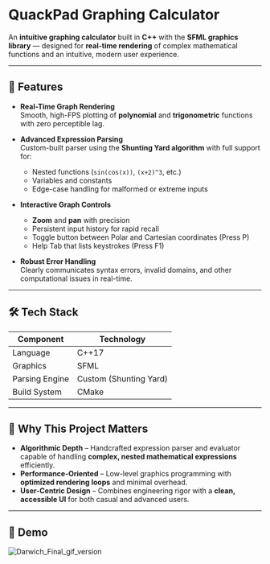 # QuackPad Graphing Calculator

An **intuitive graphing calculator** built in **C++** with the **SFML graphics library** — designed for **real-time rendering** of complex mathematical functions and an intuitive, modern user experience.

---

## 🚀 Features

- **Real-Time Graph Rendering**  
  Smooth, high-FPS plotting of **polynomial** and **trigonometric** functions with zero perceptible lag.

- **Advanced Expression Parsing**  
  Custom-built parser using the **Shunting Yard algorithm** with full support for:
  - Nested functions (`sin(cos(x))`, `(x+2)^3`, etc.)
  - Variables and constants
  - Edge-case handling for malformed or extreme inputs

- **Interactive Graph Controls**  
  - **Zoom** and **pan** with precision
  - Persistent input history for rapid recall
  - Toggle button between Polar and Cartesian coordinates (Press P)
  - Help Tab that lists keystrokes (Press F1)

- **Robust Error Handling**  
  Clearly communicates syntax errors, invalid domains, and other computational issues in real-time.

---

## 🛠️ Tech Stack

| Component       | Technology |
|-----------------|------------|
| Language        | C++17      |
| Graphics        | SFML       |
| Parsing Engine  | Custom (Shunting Yard) |
| Build System    | CMake      |

---

## 🎯 Why This Project Matters

- **Algorithmic Depth** – Handcrafted expression parser and evaluator capable of handling **complex, nested mathematical expressions** efficiently.  
- **Performance-Oriented** – Low-level graphics programming with **optimized rendering loops** and minimal overhead.  
- **User-Centric Design** – Combines engineering rigor with a **clean, accessible UI** for both casual and advanced users.  

---

## 📸 Demo

![Darwich_Final_gif_version](https://github.com/user-attachments/assets/29898e20-c8ac-46b5-82ca-6c8d66098f95)


<pre>
<br/><br/><br/><br/>
</pre>


